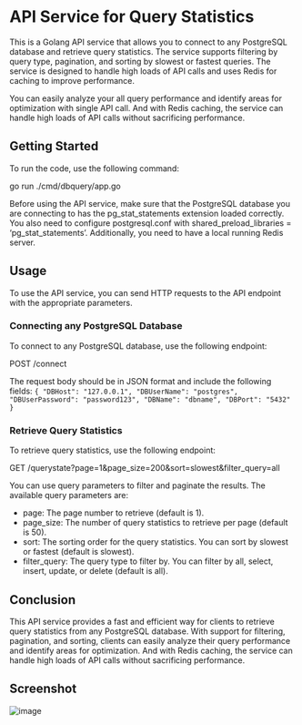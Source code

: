 # API Service for Query Statistics

This is a Golang API service that allows you to connect to any PostgreSQL database and retrieve query statistics. The service supports filtering by query type, pagination, and sorting by slowest or fastest queries. The service is designed to handle high loads of API calls and uses Redis for caching to improve performance.

You can easily analyze your all query performance and identify areas for optimization with single API call. And with Redis caching, the service can handle high loads of API calls without sacrificing performance.
## Getting Started

To run the code, use the following command:

go run ./cmd/dbquery/app.go


Before using the API service, make sure that the PostgreSQL database you are connecting to has the pg_stat_statements extension loaded correctly. You also need to configure postgresql.conf with shared_preload_libraries = ‘pg_stat_statements’. Additionally, you need to have a local running Redis server.

## Usage

To use the API service, you can send HTTP requests to the API endpoint with the appropriate parameters. 

### Connecting any PostgreSQL Database

To connect to any PostgreSQL database, use the following endpoint:

POST /connect


The request body should be in JSON format and include the following fields:
``
{
    "DBHost": "127.0.0.1",
    "DBUserName": "postgres",
    "DBUserPassword": "password123",
    "DBName": "dbname",
    "DBPort": "5432"
}
``

### Retrieve Query Statistics

To retrieve query statistics, use the following endpoint:

GET /querystate?page=1&page_size=200&sort=slowest&filter_query=all


You can use query parameters to filter and paginate the results. The available query parameters are:

- page: The page number to retrieve (default is 1).
- page_size: The number of query statistics to retrieve per page (default is 50).
- sort: The sorting order for the query statistics. You can sort by slowest or fastest (default is slowest).
- filter_query: The query type to filter by. You can filter by all, select, insert, update, or delete (default is all).

## Conclusion

This API service provides a fast and efficient way for clients to retrieve query statistics from any PostgreSQL database. With support for filtering, pagination, and sorting, clients can easily analyze their query performance and identify areas for optimization. And with Redis caching, the service can handle high loads of API calls without sacrificing performance.

## Screenshot

![image](https://github.com/firmfoundation/dbquery/assets/25494022/efdf7f6d-d2a7-4dbf-b204-3ec901edbb06)